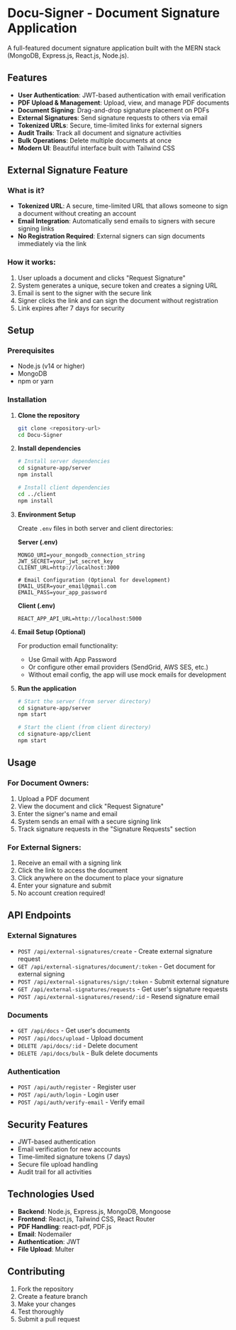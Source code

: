 # Docu-Signer - Document Signature Application

A full-featured document signature application built with the MERN stack (MongoDB, Express.js, React.js, Node.js).

## Features

- **User Authentication**: JWT-based authentication with email verification
- **PDF Upload & Management**: Upload, view, and manage PDF documents
- **Document Signing**: Drag-and-drop signature placement on PDFs
- **External Signatures**: Send signature requests to others via email
- **Tokenized URLs**: Secure, time-limited links for external signers
- **Audit Trails**: Track all document and signature activities
- **Bulk Operations**: Delete multiple documents at once
- **Modern UI**: Beautiful interface built with Tailwind CSS

## External Signature Feature

### What is it?
- **Tokenized URL**: A secure, time-limited URL that allows someone to sign a document without creating an account
- **Email Integration**: Automatically send emails to signers with secure signing links
- **No Registration Required**: External signers can sign documents immediately via the link

### How it works:
1. User uploads a document and clicks "Request Signature"
2. System generates a unique, secure token and creates a signing URL
3. Email is sent to the signer with the secure link
4. Signer clicks the link and can sign the document without registration
5. Link expires after 7 days for security

## Setup

### Prerequisites
- Node.js (v14 or higher)
- MongoDB
- npm or yarn

### Installation

1. **Clone the repository**
   ```bash
   git clone <repository-url>
   cd Docu-Signer
   ```

2. **Install dependencies**
   ```bash
   # Install server dependencies
   cd signature-app/server
   npm install

   # Install client dependencies
   cd ../client
   npm install
   ```

3. **Environment Setup**

   Create `.env` files in both server and client directories:

   **Server (.env)**
   ```env
   MONGO_URI=your_mongodb_connection_string
   JWT_SECRET=your_jwt_secret_key
   CLIENT_URL=http://localhost:3000
   
   # Email Configuration (Optional for development)
   EMAIL_USER=your_email@gmail.com
   EMAIL_PASS=your_app_password
   ```

   **Client (.env)**
   ```env
   REACT_APP_API_URL=http://localhost:5000
   ```

4. **Email Setup (Optional)**

   For production email functionality:
   - Use Gmail with App Password
   - Or configure other email providers (SendGrid, AWS SES, etc.)
   - Without email config, the app will use mock emails for development

5. **Run the application**
   ```bash
   # Start the server (from server directory)
   cd signature-app/server
   npm start

   # Start the client (from client directory)
   cd signature-app/client
   npm start
   ```

## Usage

### For Document Owners:
1. Upload a PDF document
2. View the document and click "Request Signature"
3. Enter the signer's name and email
4. System sends an email with a secure signing link
5. Track signature requests in the "Signature Requests" section

### For External Signers:
1. Receive an email with a signing link
2. Click the link to access the document
3. Click anywhere on the document to place your signature
4. Enter your signature and submit
5. No account creation required!

## API Endpoints

### External Signatures
- `POST /api/external-signatures/create` - Create external signature request
- `GET /api/external-signatures/document/:token` - Get document for external signing
- `POST /api/external-signatures/sign/:token` - Submit external signature
- `GET /api/external-signatures/requests` - Get user's signature requests
- `POST /api/external-signatures/resend/:id` - Resend signature email

### Documents
- `GET /api/docs` - Get user's documents
- `POST /api/docs/upload` - Upload document
- `DELETE /api/docs/:id` - Delete document
- `DELETE /api/docs/bulk` - Bulk delete documents

### Authentication
- `POST /api/auth/register` - Register user
- `POST /api/auth/login` - Login user
- `POST /api/auth/verify-email` - Verify email

## Security Features

- JWT-based authentication
- Email verification for new accounts
- Time-limited signature tokens (7 days)
- Secure file upload handling
- Audit trail for all activities

## Technologies Used

- **Backend**: Node.js, Express.js, MongoDB, Mongoose
- **Frontend**: React.js, Tailwind CSS, React Router
- **PDF Handling**: react-pdf, PDF.js
- **Email**: Nodemailer
- **Authentication**: JWT
- **File Upload**: Multer

## Contributing

1. Fork the repository
2. Create a feature branch
3. Make your changes
4. Test thoroughly
5. Submit a pull request

